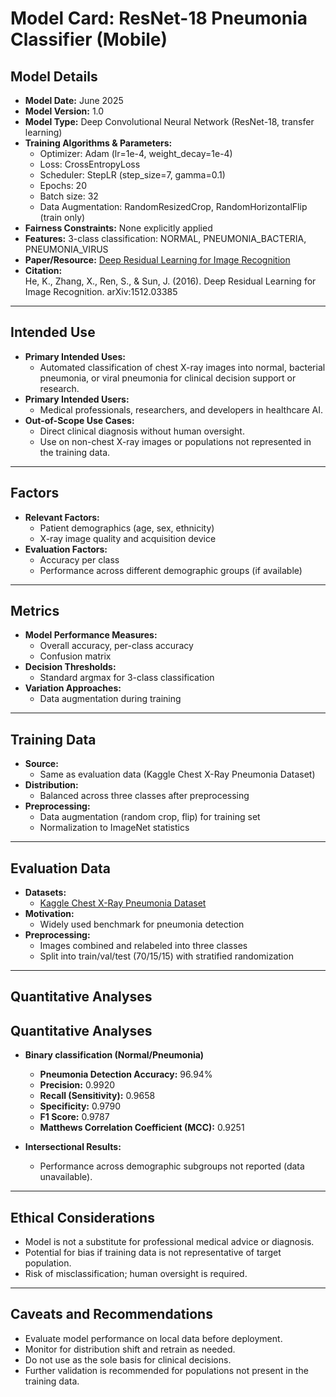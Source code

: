 # Model Card: ResNet-18 Pneumonia Classifier (Mobile)

## Model Details

- **Model Date:** June 2025
- **Model Version:** 1.0
- **Model Type:** Deep Convolutional Neural Network (ResNet-18, transfer learning)
- **Training Algorithms & Parameters:**  
  - Optimizer: Adam (lr=1e-4, weight_decay=1e-4)  
  - Loss: CrossEntropyLoss  
  - Scheduler: StepLR (step_size=7, gamma=0.1)  
  - Epochs: 20  
  - Batch size: 32  
  - Data Augmentation: RandomResizedCrop, RandomHorizontalFlip (train only)
- **Fairness Constraints:** None explicitly applied
- **Features:** 3-class classification: NORMAL, PNEUMONIA_BACTERIA, PNEUMONIA_VIRUS
- **Paper/Resource:** [Deep Residual Learning for Image Recognition](https://arxiv.org/abs/1512.03385)
- **Citation:**  
  He, K., Zhang, X., Ren, S., & Sun, J. (2016). Deep Residual Learning for Image Recognition. arXiv:1512.03385

---

## Intended Use

- **Primary Intended Uses:**  
  - Automated classification of chest X-ray images into normal, bacterial pneumonia, or viral pneumonia for clinical decision support or research.
- **Primary Intended Users:**  
  - Medical professionals, researchers, and developers in healthcare AI.
- **Out-of-Scope Use Cases:**  
  - Direct clinical diagnosis without human oversight.
  - Use on non-chest X-ray images or populations not represented in the training data.

---

## Factors

- **Relevant Factors:**  
  - Patient demographics (age, sex, ethnicity)
  - X-ray image quality and acquisition device
- **Evaluation Factors:**  
  - Accuracy per class
  - Performance across different demographic groups (if available)

---

## Metrics

- **Model Performance Measures:**  
  - Overall accuracy, per-class accuracy
  - Confusion matrix
- **Decision Thresholds:**  
  - Standard argmax for 3-class classification
- **Variation Approaches:**  
  - Data augmentation during training

---
## Training Data

- **Source:**  
  - Same as evaluation data (Kaggle Chest X-Ray Pneumonia Dataset)
- **Distribution:**  
  - Balanced across three classes after preprocessing
- **Preprocessing:**  
  - Data augmentation (random crop, flip) for training set
  - Normalization to ImageNet statistics

---

## Evaluation Data

- **Datasets:**  
  - [Kaggle Chest X-Ray Pneumonia Dataset](https://www.kaggle.com/datasets/paultimothymooney/chest-xray-pneumonia)
- **Motivation:**  
  - Widely used benchmark for pneumonia detection
- **Preprocessing:**  
  - Images combined and relabeled into three classes
  - Split into train/val/test (70/15/15) with stratified randomization

---

## Quantitative Analyses

## Quantitative Analyses

- **Binary classification (Normal/Pneumonia)**
    - **Pneumonia Detection Accuracy:** 96.94%  
    - **Precision:** 0.9920  
    - **Recall (Sensitivity):** 0.9658  
    - **Specificity:** 0.9790  
    - **F1 Score:** 0.9787  
    - **Matthews Correlation Coefficient (MCC):** 0.9251  

- **Intersectional Results:**  
    - Performance across demographic subgroups not reported (data unavailable).

---

## Ethical Considerations

- Model is not a substitute for professional medical advice or diagnosis.
- Potential for bias if training data is not representative of target population.
- Risk of misclassification; human oversight is required.

---

## Caveats and Recommendations

- Evaluate model performance on local data before deployment.
- Monitor for distribution shift and retrain as needed.
- Do not use as the sole basis for clinical decisions.
- Further validation is recommended for populations not present in the training data.